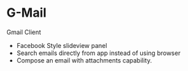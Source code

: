 # G-Mail
Gmail Client
- Facebook Style slideview panel
- Search emails directly from app instead of using browser
- Compose an email with attachments capability.
